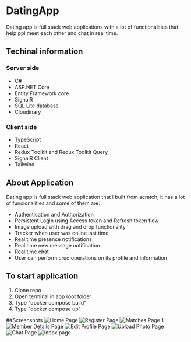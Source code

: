 # DatingApp
Dating app is full stack web applications with a lot of functionalities that help ppl meet each other and chat in real time.
## Techinal information
### Server side
- C#
- ASP.NET Core
- Entity Framework core
- SignalR
- SQL Lite database
- Cloudinary
### Client side
- TypeScript
- React
- Redux Toolkit and Redux Toolkit Query
- SignalR Client
- Tailwind

## About Application
Dating app is full stack web application that i built from scratch, it has a lot of funcionalities and some of them are:
  -  Authentication and Authorization
  -  Persistent Login using Access token and Refresh token flow
  -  Image upload with drag and drop functionality
  -  Tracker when user was online last time
  -  Real time presence notifications
  -  Real time new message notification
  -  Real time chat
  -  User can perform crud operations on its profile and information

## To start application
1. Clone repo
2. Open terminal in app root folder
3. Type "docker compose build"
4. Type "docker compose up"

##Screenshots
![Home Page](https://github.com/milan0161/DatingApp/assets/113298158/ed8f8dc8-a71d-40f6-8e7d-898f2ddac35e)
![Register Page](https://github.com/milan0161/DatingApp/assets/113298158/77e7ef24-8ffc-425b-8608-c54a3a12d0ae)
![Matches Page 1](https://github.com/milan0161/DatingApp/assets/113298158/7dde5d7c-47e8-45b0-a9b2-3b2ba94233b3)
![Member Details Page](https://github.com/milan0161/DatingApp/assets/113298158/a62e7efc-06c2-470c-b36a-bee190db3f46)
![Edit Profile Page](https://github.com/milan0161/DatingApp/assets/113298158/ce4b8692-4328-41d8-9eb2-bbf33a22ffe7)
![Upload Photo Page](https://github.com/milan0161/DatingApp/assets/113298158/03198b28-6d5d-4698-974f-386b3e14a3b3)
![Chat Page](https://github.com/milan0161/DatingApp/assets/113298158/8df7cfc8-9e5c-422d-bed3-4c20960f3e6f)
![Inbox page](https://github.com/milan0161/DatingApp/assets/113298158/09cb07fe-ecdc-497a-844b-a6fa8fde04a8)
